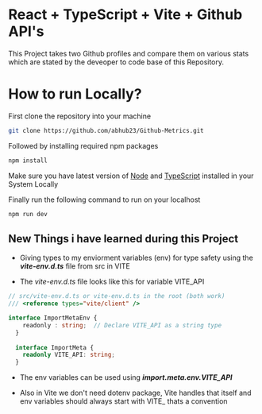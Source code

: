 # React + TypeScript + Vite + Github API's

This Project takes two Github profiles and compare them on various stats which are stated by the deveoper to code base of this Repository.

# How to run Locally?
First clone the repository into your machine

```bash
git clone https://github.com/abhub23/Github-Metrics.git
```
Followed by installing required npm packages

``` bash
npm install 
```
Make sure you have latest version of [Node](https://nodejs.org/en) and [TypeScript](https://www.typescriptlang.org/download/) installed in your System Locally

Finally run the following command to run on your localhost
``` bash
npm run dev 
```

## New Things i have learned during this Project

- Giving types to my enviorment variables (env) for type safety using the ***vite-env.d.ts*** file from src in VITE

- The *vite-env.d.ts* file looks like this for variable VITE_API

```typescript
// src/vite-env.d.ts or vite-env.d.ts in the root (both work)
/// <reference types="vite/client" />

interface ImportMetaEnv {
    readonly : string;  // Declare VITE_API as a string type
  }
  
  interface ImportMeta {
    readonly VITE_API: string;
  }
```
- The env variables can be used using ***import.meta.env.VITE_API***

- Also in Vite we don't need dotenv package, Vite handles that itself and env variables should always start with VITE_ thats a convention